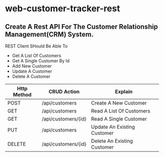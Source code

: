 # web-customer-tracker-rest
## Create A Rest API For The Customer Relationship Management(CRM) System.
REST Client SHould Be Able To 
* Get A List Of Customers
* Get A Single Customer By Id
* Add New Customer
* Update A Customer
* Delete A Customer


|Http Method | CRUD Action  | Explain
| --------------- | --------------- | --------------- |
| POST | /api/customers | Create A New Customer |
| GET | /api/customers | Read A List Of Customers |
| GET | /api/customers/{id} | Read A Single Customer |
| PUT | /api/customers | Update An Existing Customer |
| DELETE | /api/customers/{id} | Delete An Existing Customer |
